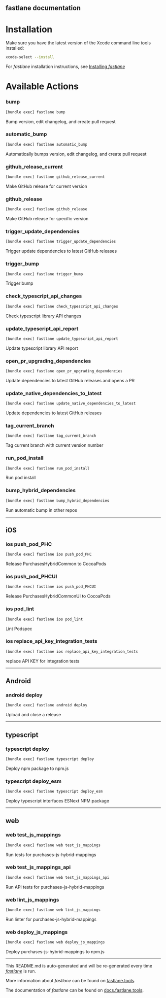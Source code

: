 fastlane documentation
----

# Installation

Make sure you have the latest version of the Xcode command line tools installed:

```sh
xcode-select --install
```

For _fastlane_ installation instructions, see [Installing _fastlane_](https://docs.fastlane.tools/#installing-fastlane)

# Available Actions

### bump

```sh
[bundle exec] fastlane bump
```

Bump version, edit changelog, and create pull request

### automatic_bump

```sh
[bundle exec] fastlane automatic_bump
```

Automatically bumps version, edit changelog, and create pull request

### github_release_current

```sh
[bundle exec] fastlane github_release_current
```

Make GitHub release for current version

### github_release

```sh
[bundle exec] fastlane github_release
```

Make GitHub release for specific version

### trigger_update_dependencies

```sh
[bundle exec] fastlane trigger_update_dependencies
```

Trigger update dependencies to latest GitHub releases

### trigger_bump

```sh
[bundle exec] fastlane trigger_bump
```

Trigger bump

### check_typescript_api_changes

```sh
[bundle exec] fastlane check_typescript_api_changes
```

Check typescript library API changes

### update_typescript_api_report

```sh
[bundle exec] fastlane update_typescript_api_report
```

Update typescript library API report

### open_pr_upgrading_dependencies

```sh
[bundle exec] fastlane open_pr_upgrading_dependencies
```

Update dependencies to latest GitHub releases and opens a PR

### update_native_dependencies_to_latest

```sh
[bundle exec] fastlane update_native_dependencies_to_latest
```

Update dependencies to latest GitHub releases

### tag_current_branch

```sh
[bundle exec] fastlane tag_current_branch
```

Tag current branch with current version number

### run_pod_install

```sh
[bundle exec] fastlane run_pod_install
```

Run pod install

### bump_hybrid_dependencies

```sh
[bundle exec] fastlane bump_hybrid_dependencies
```

Run automatic bump in other repos

----


## iOS

### ios push_pod_PHC

```sh
[bundle exec] fastlane ios push_pod_PHC
```

Release PurchasesHybridCommon to CocoaPods

### ios push_pod_PHCUI

```sh
[bundle exec] fastlane ios push_pod_PHCUI
```

Release PurchasesHybridCommonUI to CocoaPods

### ios pod_lint

```sh
[bundle exec] fastlane ios pod_lint
```

Lint Podspec

### ios replace_api_key_integration_tests

```sh
[bundle exec] fastlane ios replace_api_key_integration_tests
```

replace API KEY for integration tests

----


## Android

### android deploy

```sh
[bundle exec] fastlane android deploy
```

Upload and close a release

----


## typescript

### typescript deploy

```sh
[bundle exec] fastlane typescript deploy
```

Deploy npm package to npm.js

### typescript deploy_esm

```sh
[bundle exec] fastlane typescript deploy_esm
```

Deploy typescript interfaces ESNext NPM package

----


## web

### web test_js_mappings

```sh
[bundle exec] fastlane web test_js_mappings
```

Run tests for purchases-js-hybrid-mappings

### web test_js_mappings_api

```sh
[bundle exec] fastlane web test_js_mappings_api
```

Run API tests for purchases-js-hybrid-mappings

### web lint_js_mappings

```sh
[bundle exec] fastlane web lint_js_mappings
```

Run linter for purchases-js-hybrid-mappings

### web deploy_js_mappings

```sh
[bundle exec] fastlane web deploy_js_mappings
```

Deploy purchases-js-hybrid-mappings to npm.js

----

This README.md is auto-generated and will be re-generated every time [_fastlane_](https://fastlane.tools) is run.

More information about _fastlane_ can be found on [fastlane.tools](https://fastlane.tools).

The documentation of _fastlane_ can be found on [docs.fastlane.tools](https://docs.fastlane.tools).
